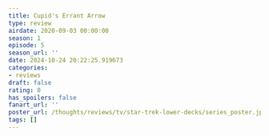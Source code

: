 ```yaml
---
title: Cupid's Errant Arrow
type: review
airdate: 2020-09-03 00:00:00
season: 1
episode: 5
season_url: ''
date: 2024-10-24 20:22:25.919673
categories:
- reviews
draft: false
rating: 0
has_spoilers: false
fanart_url: ''
poster_url: /thoughts/reviews/tv/star-trek-lower-decks/series_poster.jpg
tags: []
---
```


